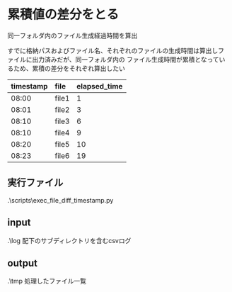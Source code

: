 # 累積値の差分をとる
同一フォルダ内のファイル生成経過時間を算出

すでに格納パスおよびファイル名、それぞれのファイルの生成時間は算出しファイルに出力済みだが、同一フォルダ内の
ファイル生成時間が累積となっているため、累積の差分をそれぞれ算出したい

|timestamp|file|elapsed_time|
|:---|:---|:---|
|08:00|file1|1|
|08:01|file2|3|(累積値)
|08:10|file3|6|(累積値)
|08:10|file4|9|(累積値)
|08:20|file5|10|(累積値)
|08:23|file6|19|(累積値)




## 実行ファイル
.\scripts\exec_file_diff_timestamp.py

## input
.\log
配下のサブディレクトリを含むcsvログ


## output
.\tmp
処理したファイル一覧

